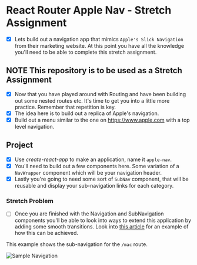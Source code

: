 # React Router Apple Nav - Stretch Assignment

- [x] Lets build out a navigation app that mimics `Apple's Slick Navigation` from their marketing website. At this point you have all the knowledge you'll need to be able to complete this stretch assignment.

## **NOTE** This repository is to be used as a Stretch Assignment

- [x] Now that you have played around with Routing and have been building out some nested routes etc. It's time to get you into a little more practice. Remember that repetition is key.
- [x] The idea here is to build out a replica of Apple's navigation.
- [x] Build out a menu similar to the one on https://www.apple.com with a top level navigation.

## Project

- [x] Use _create-react-app_ to make an application, name it `apple-nav`.
- [x] You'll need to build out a few components here. Some variation of a `NavWrapper` component which will be your navigation header.
- [x] Lastly you're going to need some sort of `SubNav` component, that will be reusable and display your sub-navigation links for each category.

### Stretch Problem

- [ ] Once you are finished with the Navigation and SubNavigation components you'll be able to look into ways to extend this application by adding some smooth transitions. Look into [this article](https://hackernoon.com/animated-page-transitions-with-react-router-4-reacttransitiongroup-and-animated-1ca17bd97a1a) for an example of how this can be achieved.

This example shows the sub-navigation for the `/mac` route.

![Sample Navigation](images/sample.png)
